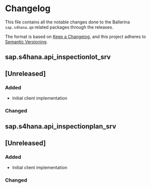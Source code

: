 # Changelog

This file contains all the notable changes done to the Ballerina `sap.s4hana.qm` related packages through the
releases.

The format is based on [Keep a Changelog](https://keepachangelog.com/en/1.0.0/),
and this project adheres to [Semantic Versioning](https://semver.org/spec/v2.0.0.html).

## sap.s4hana.api_inspectionlot_srv

## [Unreleased]

### Added

- Initial client implementation

### Changed

## sap.s4hana.api_inspectionplan_srv

## [Unreleased]

### Added

- Initial client implementation

### Changed